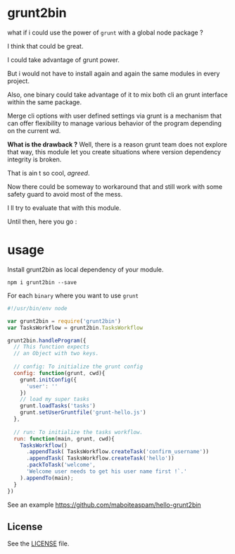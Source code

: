 # grunt2bin

what if i could use the power of `grunt` with a global node package ?

I think that could be great.

I could take advantage of grunt power.

But i would not have to install again and again the same modules in every project.

Also, one binary could take advantage of it to mix both cli an grunt interface within the same package.

Merge cli options with user defined settings via grunt is a mechanism 
that can offer flexibility to manage various behavior of the program 
depending on the current wd.


__What is the drawback ?__ Well, there is a reason grunt team does not explore that way, 
this module let you create situations where version dependency integrity 
is broken.

That is ain t so cool, _agreed_.

Now there could be someway to workaround that 
and still work with some safety guard to avoid most of the mess.

I ll try to evaluate that with this module.

Until then, here you go :

# usage

Install grunt2bin as local dependency of your module.

```npm i grunt2bin --save```

For each `binary` where you want to use `grunt`

```js
#!/usr/bin/env node

var grunt2bin = require('grunt2bin')
var TasksWorkflow = grunt2bin.TasksWorkflow

grunt2bin.handleProgram({
  // This function expects
  // an Object with two keys.
  
  // config: To initialize the grunt config
  config: function(grunt, cwd){
    grunt.initConfig({
      'user': ''
    })
    // load my super tasks
    grunt.loadTasks('tasks')
    grunt.setUserGruntfile('grunt-hello.js')
  },
  
  // run: To initialize the tasks workflow.
  run: function(main, grunt, cwd){
    TasksWorkflow()
      .appendTask( TasksWorkflow.createTask('confirm_username'))
      .appendTask( TasksWorkflow.createTask('hello'))
      .packToTask('welcome',
      'Welcome user needs to get his user name first !`.'
    ).appendTo(main);
  }
})
```

See an example https://github.com/maboiteaspam/hello-grunt2bin


## License
See the [LICENSE](./LICENSE) file.
